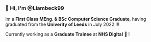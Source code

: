 ### 👋 Hi, I'm @Liambeck99
Im a **First Class MEng. & BSc Computer Science Graduate**, having graduated from the **Univerity of Leeds** in July 2022 !!!

Currently working as a **Graduate Trainee** at **NHS Digital** :hospital: ! 

<!---
Liambeck99/Liambeck99 is a ✨ special ✨ repository because its `README.md` (this file) appears on your GitHub profile.
You can click the Preview link to take a look at your changes.
--->
